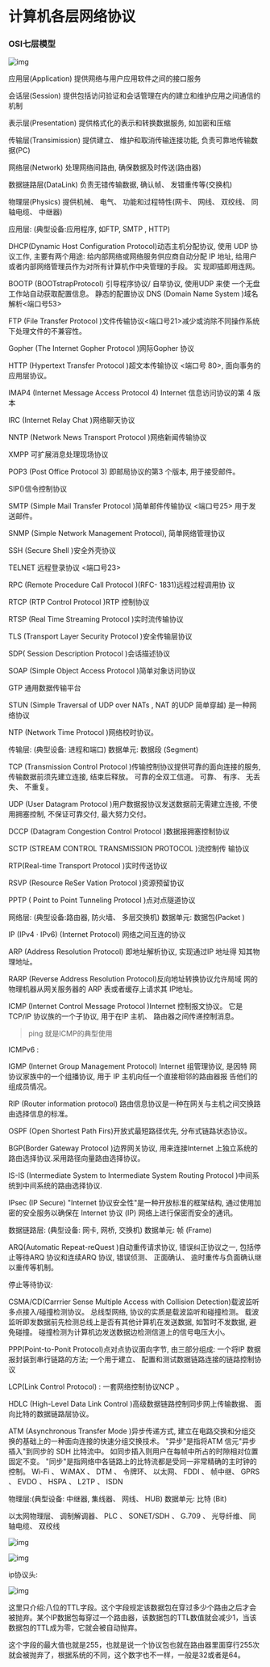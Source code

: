 
# 计算机各层网络协议 

### OSI七层模型


![img](../img/20180110004.jpg)


应用层(Application) 提供网络与用户应用软件之间的接口服务

会话层(Session) 提供包括访问验证和会话管理在内的建立和维护应用之间通信的机制

表示层(Presentation) 提供格式化的表示和转换数据服务, 如加密和压缩

传输层(Transimission) 提供建立、 维护和取消传输连接功能, 负责可靠地传输数据(PC)

网络层(Network) 处理网络间路由, 确保数据及时传送(路由器)

数据链路层(DataLink) 负责无错传输数据, 确认帧、 发错重传等(交换机)

物理层(Physics) 提供机械、 电气、 功能和过程特性(网卡、 网线、 双绞线、 同轴电缆、 中继器)

应用层: (典型设备:应用程序, 如FTP, SMTP , HTTP) 



DHCP(Dynamic Host Configuration Protocol)动态主机分配协议, 使用 UDP 协议工作, 主要有两个用途: 给内部网络或网络服务供应商自动分配 IP 地址, 给用户或者内部网络管理员作为对所有计算机作中央管理的手段。 实 现即插即用连网。 

BOOTP (BOOTstrapProtocol) 引导程序协议/ 自举协议, 使用UDP 来使 一个无盘工作站自动获取配置信息。 静态的配置协议  DNS    (Domain Name System )域名解析<端口号53> 

FTP   (File Transfer Protocol )文件传输协议<端口号21>减少或消除不同操作系统下处理文件的不兼容性。 

Gopher   (The Internet Gopher Protocol )网际Gopher 协议 

HTTP    (Hypertext Transfer Protocol )超文本传输协议 <端口号 80>, 面向事务的应用层协议。 

IMAP4 (Internet Message Access Protocol 4) Internet 信息访问协议的第 4 版本 

IRC   (Internet Relay Chat )网络聊天协议 

NNTP    (Network News Transport Protocol )网络新闻传输协议 

XMPP 可扩展消息处理现场协议 

POP3 (Post Office Protocol 3) 即邮局协议的第3 个版本, 用于接受邮件。 

SIP()信令控制协议 

SMTP (Simple Mail Transfer Protocol )简单邮件传输协议 <端口号25> 用于发送邮件。 

SNMP (Simple Network Management Protocol), 简单网络管理协议 

SSH   (Secure Shell )安全外壳协议 

TELNET     远程登录协议 <端口号23> 

RPC   (Remote Procedure Call Protocol )(RFC- 1831)远程过程调用协 议 

RTCP    (RTP Control Protocol )RTP   控制协议 

RTSP   (Real Time Streaming Protocol )实时流传输协议 

TLS   (Transport Layer Security Protocol )安全传输层协议 

SDP( Session Description Protocol )会话描述协议 

SOAP   (Simple Object Access Protocol )简单对象访问协议 

GTP 通用数据传输平台 

STUN   (Simple Traversal of UDP over NATs , NAT      的UDP 简单穿越) 是一种网络协议 

NTP   (Network Time Protocol )网络校时协议。 

传输层:  (典型设备:  进程和端口)       数据单元: 数据段 (Segment) 

TCP  (Transmission Control Protocol )传输控制协议提供可靠的面向连接的服务, 传输数据前须先建立连接, 结束后释放。 可靠的全双工信道。 可靠、 有序、 无丢失、 不重复。 

UDP (User Datagram Protocol )用户数据报协议发送数据前无需建立连接, 不使用拥塞控制, 不保证可靠交付, 最大努力交付。 

DCCP    (Datagram Congestion Control Protocol )数据报拥塞控制协议 

SCTP  (STREAM CONTROL TRANSMISSION PROTOCOL )流控制传 输协议 

RTP(Real-time Transport Protocol )实时传送协议 

RSVP   (Resource ReSer Vation Protocol )资源预留协议 

PPTP ( Point to Point Tunneling Protocol )点对点隧道协议 

网络层: (典型设备:路由器, 防火墙、 多层交换机) 数据单元: 数据包(Packet ) 

IP (IPv4 · IPv6) (Internet Protocol) 网络之间互连的协议 

ARP (Address Resolution Protocol) 即地址解析协议, 实现通过IP 地址得 知其物理地址。 

RARP (Reverse Address Resolution Protocol)反向地址转换协议允许局域 网的物理机器从网关服务器的 ARP 表或者缓存上请求其 IP地址。 

ICMP (Internet Control Message Protocol )Internet 控制报文协议。 它是TCP/IP 协议族的一个子协议, 用于在IP 主机、 路由器之间传递控制消息。 

> ping 就是ICMP的典型使用

ICMPv6 : 

IGMP (Internet Group Management Protocol) Internet 组管理协议, 是因特 网协议家族中的一个组播协议, 用于 IP  主机向任一个直接相邻的路由器报 告他们的组成员情况。 

RIP (Router information protocol) 路由信息协议是一种在网关与主机之间交换路由选择信息的标准。 

OSPF (Open Shortest Path Firs)开放式最短路径优先, 分布式链路状态协议。 

BGP(Border Gateway Protocol )边界网关协议, 用来连接Internet 上独立系统的路由选择协议.采用路径向量路由选择协议。 

IS-IS (Intermediate System to Intermediate System Routing Protocol )中间系统到中间系统的路由选择协议. 

IPsec (IP Secure) "Internet  协议安全性"是一种开放标准的框架结构, 通过使用加密的安全服务以确保在 Internet  协议 (IP)  网络上进行保密而安全的通讯。 

数据链路层: (典型设备:  网卡, 网桥, 交换机)            数据单元: 帧 (Frame) 

ARQ(Automatic Repeat-reQuest )自动重传请求协议, 错误纠正协议之一, 包括停止等待ARQ 协议和连续ARQ 协议, 错误侦测、 正面确认、 逾时重传与负面确认继以重传等机制。 

停止等待协议: 

CSMA/CD(Carrrier Sense Multiple Access with Collision Detection)载波监听多点接入/碰撞检测协议。 总线型网络, 协议的实质是载波监听和碰撞检测。 载波监听即发数据前先检测总线上是否有其他计算机在发送数据, 如暂时不发数据, 避免碰撞。 碰撞检测为计算机边发送数据边检测信道上的信号电压大小。 

PPP(Point-to-Ponit Protocol)点对点协议面向字节, 由三部分组成: 一个将IP 数据报封装到串行链路的方法; 一个用于建立、 配置和测试数据链路连接的链路控制协议

LCP(Link Control Protocol) : 一套网络控制协议NCP 。 

HDLC  (High-Level Data Link Control )高级数据链路控制同步网上传输数据、 面向比特的数据链路层协议。 

ATM  (Asynchronous Transfer Mode )异步传递方式, 建立在电路交换和分组交换的基础上的一种面向连接的快速分组交换技术。 "异步"是指将ATM 信元"异步插入"到同步的 SDH 比特流中。 如同步插入则用户在每帧中所占的时隙相对位置固定不变。 "同步"是指网络中各链路上的比特流都是受同一非常精确的主时钟的控制。 Wi-Fi 、 WiMAX 、 DTM 、 令牌环、 以太网、 FDDI 、 帧中继、 GPRS 、 EVDO 、 HSPA 、 L2TP 、 ISDN 

物理层:(典型设备: 中继器, 集线器、 网线、 HUB)                           数据单元: 比特 (Bit) 

以太网物理层、 调制解调器、 PLC 、 SONET/SDH 、 G.709 、 光导纤维、 同轴电缆、 双绞线 

![img](../img/20180110001.jpg)

![img](../img/20180110002.jpg)


ip协议头:

![img](../img/20180110003.jpeg)

这里只介绍:八位的TTL字段。这个字段规定该数据包在穿过多少个路由之后才会被抛弃。某个IP数据包每穿过一个路由器，该数据包的TTL数值就会减少1，当该数据包的TTL成为零，它就会被自动抛弃。

这个字段的最大值也就是255，也就是说一个协议包也就在路由器里面穿行255次就会被抛弃了，根据系统的不同，这个数字也不一样，一般是32或者是64。

